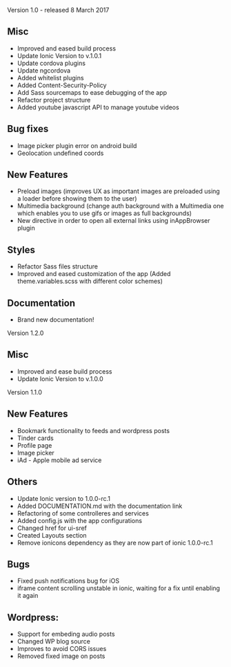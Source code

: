 Version 1.0 - released 8 March 2017

## Misc
- Improved and eased build process
- Update Ionic Version to v.1.0.1
- Update cordova plugins
- Update ngcordova
- Added whitelist plugins
- Added Content-Security-Policy
- Add Sass sourcemaps to ease debugging of the app
- Refactor project structure
- Added youtube javascript API to manage youtube videos

## Bug fixes
- Image picker plugin error on android build
- Geolocation undefined coords

## New Features
- Preload images (improves UX as important images are preloaded using a loader before showing them to the user)
- Multimedia background (change auth background with a Multimedia one which enables you to use gifs or images as full backgrounds)
- New directive in order to open all external links using inAppBrowser plugin

## Styles
- Refactor Sass files structure
- Improved and eased customization of the app (Added theme.variables.scss with different color schemes)

## Documentation
- Brand new documentation!


Version 1.2.0

## Misc
- Improved and ease build process
- Update Ionic Version to v.1.0.0

Version 1.1.0

## New Features
- Bookmark functionality to feeds and wordpress posts
- Tinder cards
- Profile page
- Image picker
- iAd - Apple mobile ad service

## Others
- Update Ionic version to 1.0.0-rc.1
- Added DOCUMENTATION.md with the documentation link
- Refactoring of some controlleres and services
- Added config.js with the app configurations
- Changed href for ui-sref
- Created Layouts section
- Remove ionicons dependency as they are now part of ionic 1.0.0-rc.1

## Bugs
- Fixed push notifications bug for iOS
- iframe content scrolling unstable in ionic, waiting for a fix until enabling it again

## Wordpress:
- Support for embeding audio posts
- Changed WP blog source
- Improves to avoid CORS issues
- Removed fixed image on posts
